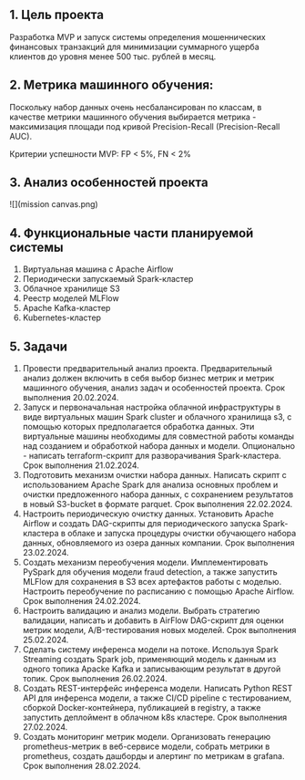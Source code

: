 ## 1. Цель проекта
Разработка MVP и запуск системы определения мошеннических финансовых транзакций для минимизации суммарного ущерба
клиентов до уровня менее 500 тыс. рублей в месяц.

## 2. Метрика машинного обучения:
Поскольку набор данных очень несбалансирован по классам, в качестве метрики машинного обучения выбирается метрика -
максимизация площади под кривой Precision-Recall (Precision-Recall AUC).

Критерии успешности MVP: FP < 5%, FN < 2%

## 3. Анализ особенностей проекта
![](mission canvas.png)

## 4. Функциональные части планируемой системы
1. Виртуальная машина с Apache Airflow
2. Периодически запускаемый Spark-кластер
3. Облачное хранилище S3
4. Реестр моделей MLFlow
5. Apache Kafka-кластер
6. Kubernetes-кластер

## 5. Задачи
1. Провести предварительный анализ проекта. Предварительный анализ должен включить в себя выбор бизнес метрик и 
   метрик машинного обучения, анализ задач и особенностей проекта. Срок выполнения 20.02.2024.
2. Запуск и первоначальная настройка облачной инфраструктуры в виде виртуальных машин Spark cluster и облачного 
   хранилища s3, с помощью которых предполагается обработка данных. Эти виртуальные машины необходимы для
   совместной работы команды над созданием и обработкой набора данных и модели. Опционально - написать 
   terraform-скрипт для разворачивания Spark-кластера. Срок выполнения 21.02.2024.
3. Подготовить механизм очистки набора данных. Написать скрипт с использованием Apache Spark для анализа основных 
   проблем и очистки предложенного набора данных, с сохранением результатов в новый S3-bucket в формате parquet. 
   Срок выполнения 22.02.2024.
4. Настроить периодическую очистку данных. Установить Apache Airflow и создать DAG-скрипты для периодического запуска 
   Spark-кластера в облаке и запуска процедуры очистки обучающего набора данных, обновляемого из озера данных 
   компании. Срок выполнения 23.02.2024.
5. Создать механизм переобучения модели. Имплементировать PySpark для обучения модели fraud detection, а также 
   запустить MLFlow для сохранения в S3 всех артефактов работы с моделью. Настроить переобучение по расписанию с помощью 
   Apache Airflow. Срок выполнения 24.02.2024.
6. Настроить валидацию и анализ модели. Выбрать стратегию валидации, написать и добавить в AirFlow DAG-скрипт для 
   оценки метрик модели, A/B-тестирования новых моделей. Срок выполнения 25.02.2024.
7. Сделать систему инференса модели на потоке. Используя Spark Streaming создать Spark job, применяющий модель к 
   данным из одного топика Apacke Kafka и записывающим результат в другой топик. Срок выполнения 26.02.2024.
8. Создать REST-интерфейс инференса модели. Написать Python REST API для инференса модели, а также CI/CD pipeline c 
   тестированием, сборкой Docker-контейнера, публикацией в registry, а также запустить деплоймент в облачном k8s 
   кластере. Срок выполнения 27.02.2024.
9. Создать мониторинг метрик модели. Организовать генерацию prometheus-метрик в веб-сервисе модели, собрать метрики 
   в prometheus, создать дашборды и алертинг по метрикам в grafana. Срок выполнения 28.02.2024. 




